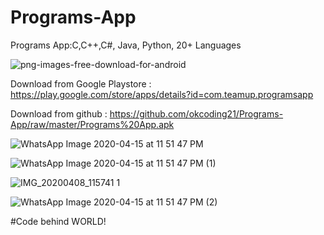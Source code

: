 # Programs-App
Programs App:C,C++,C#, Java, Python, 20+ Languages

![png-images-free-download-for-android](https://user-images.githubusercontent.com/31806735/79375376-244b3b00-7f76-11ea-98ae-d0cd856b844c.png)


Download from Google Playstore : 
https://play.google.com/store/apps/details?id=com.teamup.programsapp

Download from github : 
https://github.com/okcoding21/Programs-App/raw/master/Programs%20App.apk


![WhatsApp Image 2020-04-15 at 11 51 47 PM](https://user-images.githubusercontent.com/31806735/79373394-22807800-7f74-11ea-92fe-31de00f3fa99.jpeg)

![WhatsApp Image 2020-04-15 at 11 51 47 PM (1)](https://user-images.githubusercontent.com/31806735/79373504-49d74500-7f74-11ea-84f1-62585a7d2cfd.jpeg)



![IMG_20200408_115741 1](https://user-images.githubusercontent.com/31806735/79372797-af770180-7f73-11ea-8819-4bfb666c6f5d.jpg)


![WhatsApp Image 2020-04-15 at 11 51 47 PM (2)](https://user-images.githubusercontent.com/31806735/79373576-65dae680-7f74-11ea-907a-8de48ab0a53a.jpeg)

#Code behind WORLD!
